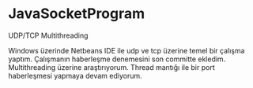 # JavaSocketProgram
UDP/TCP Multithreading 

Windows üzerinde Netbeans IDE ile udp ve tcp üzerine temel bir çalışma yaptım. 
Çalışmanın haberleşme denemesini son committe ekledim. Multithreading üzerine araştırıyorum. 
Thread mantığı ile bir port haberleşmesi yapmaya devam ediyorum.

